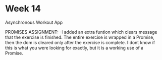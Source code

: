 # Week 14
Asynchronous Workout App

PROMISES ASSIGNMENT:
-I added an extra funtion which clears message that the exercise is finished. The entire exercise is wrapped in a Promise, then the dom is cleared only after the exercise is complete. I dont know if this is what you were looking for exactly, but it is a working use of a Promise.

